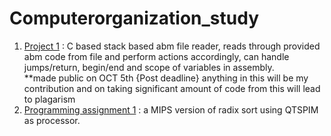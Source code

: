 # Computerorganization_study
1. <a href= "https://github.com/anudeep-17/Computerorganization_study/tree/main/ICSI504_Project1">Project 1</a> : C based stack based abm file reader, reads through provided abm code from file and perform actions accordingly, can handle jumps/return, begin/end and scope of variables in assembly. <br/>
**made public on OCT 5th {Post deadline} anything in this will be my contribution and on taking significant amount of code from this will lead to plagarism
1. <a href= "https://github.com/anudeep-17/Computerorganization_study/tree/main/ICSI504_assignment1">Programming assignment 1</a> : a MIPS version of radix sort using QTSPIM as processor.
